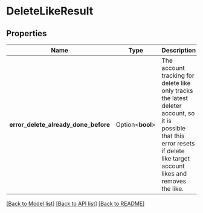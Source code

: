 # DeleteLikeResult

## Properties

Name | Type | Description | Notes
------------ | ------------- | ------------- | -------------
**error_delete_already_done_before** | Option<**bool**> | The account tracking for delete like only tracks the latest deleter account, so it is possible that this error resets if delete like target account likes and removes the like. | [optional][default to false]

[[Back to Model list]](../README.md#documentation-for-models) [[Back to API list]](../README.md#documentation-for-api-endpoints) [[Back to README]](../README.md)



